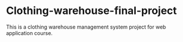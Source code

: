 # Clothing-warehouse-final-project
This is a clothing warehouse management system project for web application course. 
